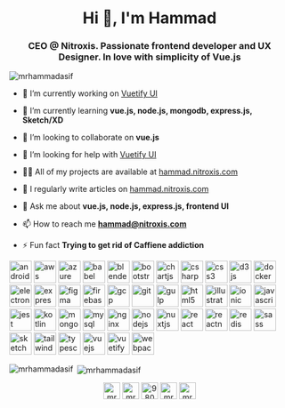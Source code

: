 <h1 align="center">Hi 👋, I'm Hammad</h1>
<h3 align="center">CEO @ Nitroxis. Passionate frontend developer and UX Designer. In love with simplicity of Vue.js</h3>

<p align="left"> <img src="https://komarev.com/ghpvc/?username=mrhammadasif" alt="mrhammadasif" /> </p>

- 🔭 I’m currently working on [Vuetify UI](https://vuetify-ui.com)

- 🌱 I’m currently learning **vue.js, node.js, mongodb, express.js, Sketch/XD**

- 👯 I’m looking to collaborate on **vue.js**

- 🤝 I’m looking for help with [Vuetify UI](https://vuetify-ui.com)

- 👨‍💻 All of my projects are available at [hammad.nitroxis.com](hammad.nitroxis.com)

- 📝 I regularly write articles on [hammad.nitroxis.com](hammad.nitroxis.com)

- 💬 Ask me about **vue.js, node.js, express.js, frontend UI**

- 📫 How to reach me **hammad@nitroxis.com**

- ⚡ Fun fact **Trying to get rid of Caffiene addiction**

<p align="left"><img src="https://devicons.github.io/devicon/devicon.git/icons/android/android-original-wordmark.svg" alt="android" width="40" height="40"/> <img src="https://devicons.github.io/devicon/devicon.git/icons/amazonwebservices/amazonwebservices-original-wordmark.svg" alt="aws" width="40" height="40"/> <img src="https://www.vectorlogo.zone/logos/microsoft_azure/microsoft_azure-icon.svg" alt="azure" width="40" height="40"/> <img src="https://www.vectorlogo.zone/logos/babeljs/babeljs-icon.svg" alt="babel" width="40" height="40"/> <img src="https://download.blender.org/branding/community/blender_community_badge_white.svg" alt="blender" width="40" height="40"/> <img src="https://devicons.github.io/devicon/devicon.git/icons/bootstrap/bootstrap-plain.svg" alt="bootstrap" width="40" height="40"/> <img src="https://www.chartjs.org/media/logo-title.svg" alt="chartjs" width="40" height="40"/> <img src="https://devicons.github.io/devicon/devicon.git/icons/csharp/csharp-original.svg" alt="csharp" width="40" height="40"/> <img src="https://devicons.github.io/devicon/devicon.git/icons/css3/css3-original-wordmark.svg" alt="css3" width="40" height="40"/> <img src="https://devicons.github.io/devicon/devicon.git/icons/d3js/d3js-original.svg" alt="d3js" width="40" height="40"/> <img src="https://devicons.github.io/devicon/devicon.git/icons/docker/docker-original-wordmark.svg" alt="docker" width="40" height="40"/> <img src="https://devicons.github.io/devicon/devicon.git/icons/electron/electron-original.svg" alt="electron" width="40" height="40"/> <img src="https://devicons.github.io/devicon/devicon.git/icons/express/express-original-wordmark.svg" alt="express" width="40" height="40"/> <img src="https://www.vectorlogo.zone/logos/figma/figma-icon.svg" alt="figma" width="40" height="40"/> <img src="https://www.vectorlogo.zone/logos/firebase/firebase-icon.svg" alt="firebase" width="40" height="40"/> <img src="https://www.vectorlogo.zone/logos/google_cloud/google_cloud-icon.svg" alt="gcp" width="40" height="40"/> <img src="https://www.vectorlogo.zone/logos/git-scm/git-scm-icon.svg" alt="git" width="40" height="40"/> <img src="https://devicons.github.io/devicon/devicon.git/icons/gulp/gulp-plain.svg" alt="gulp" width="40" height="40"/> <img src="https://devicons.github.io/devicon/devicon.git/icons/html5/html5-original-wordmark.svg" alt="html5" width="40" height="40"/> <img src="https://www.vectorlogo.zone/logos/adobe_illustrator/adobe_illustrator-icon.svg" alt="illustrator" width="40" height="40"/> <img src="https://upload.wikimedia.org/wikipedia/commons/d/d1/Ionic_Logo.svg" alt="ionic" width="40" height="40"/> <img src="https://devicons.github.io/devicon/devicon.git/icons/javascript/javascript-original.svg" alt="javascript" width="40" height="40"/> <img src="https://www.vectorlogo.zone/logos/jestjsio/jestjsio-icon.svg" alt="jest" width="40" height="40"/> <img src="https://www.vectorlogo.zone/logos/kotlinlang/kotlinlang-icon.svg" alt="kotlin" width="40" height="40"/> <img src="https://devicons.github.io/devicon/devicon.git/icons/mongodb/mongodb-original-wordmark.svg" alt="mongodb" width="40" height="40"/> <img src="https://devicons.github.io/devicon/devicon.git/icons/mysql/mysql-original-wordmark.svg" alt="mysql" width="40" height="40"/> <img src="https://devicons.github.io/devicon/devicon.git/icons/nginx/nginx-original.svg" alt="nginx" width="40" height="40"/> <img src="https://devicons.github.io/devicon/devicon.git/icons/nodejs/nodejs-original-wordmark.svg" alt="nodejs" width="40" height="40"/> <img src="https://www.vectorlogo.zone/logos/nuxtjs/nuxtjs-icon.svg" alt="nuxtjs" width="40" height="40"/> <img src="https://devicons.github.io/devicon/devicon.git/icons/react/react-original-wordmark.svg" alt="react" width="40" height="40"/> <img src="https://reactnative.dev/img/header_logo.svg" alt="reactnative" width="40" height="40"/> <img src="https://devicons.github.io/devicon/devicon.git/icons/redis/redis-original-wordmark.svg" alt="redis" width="40" height="40"/> <img src="https://devicons.github.io/devicon/devicon.git/icons/sass/sass-original.svg" alt="sass" width="40" height="40"/> <img src="https://www.vectorlogo.zone/logos/sketchapp/sketchapp-icon.svg" alt="sketch" width="40" height="40"/> <img src="https://www.vectorlogo.zone/logos/tailwindcss/tailwindcss-icon.svg" alt="tailwind" width="40" height="40"/> <img src="https://devicons.github.io/devicon/devicon.git/icons/typescript/typescript-original.svg" alt="typescript" width="40" height="40"/> <img src="https://devicons.github.io/devicon/devicon.git/icons/vuejs/vuejs-original-wordmark.svg" alt="vuejs" width="40" height="40"/> <img src="https://bestofjs.org/logos/vuetify.svg" alt="vuetify" width="40" height="40"/> <img src="https://devicons.github.io/devicon/devicon.git/icons/webpack/webpack-original.svg" alt="webpack" width="40" height="40"/></p>

<p><img align="left" src="https://github-readme-stats.vercel.app/api/top-langs/?username=mrhammadasif&layout=compact&hide=html" alt="mrhammadasif" /></p>

<p>&nbsp;<img align="center" src="https://github-readme-stats.vercel.app/api?username=mrhammadasif&show_icons=true" alt="mrhammadasif" /></p>

<p align="center">
<a href="https://twitter.com/mrhammadasif" target="blank"><img align="center" src="https://cdn.jsdelivr.net/npm/simple-icons@3.0.1/icons/twitter.svg" alt="mrhammadasif" height="30" width="30" /></a>
<a href="https://linkedin.com/in/mrhammadasif" target="blank"><img align="center" src="https://cdn.jsdelivr.net/npm/simple-icons@3.0.1/icons/linkedin.svg" alt="mrhammadasif" height="30" width="30" /></a>
<a href="https://stackoverflow.com/users/980291" target="blank"><img align="center" src="https://cdn.jsdelivr.net/npm/simple-icons@3.0.1/icons/stackoverflow.svg" alt="980291" height="30" width="30" /></a>
<a href="https://fb.com/mrhammadasif" target="blank"><img align="center" src="https://cdn.jsdelivr.net/npm/simple-icons@3.0.1/icons/facebook.svg" alt="mrhammadasif" height="30" width="30" /></a>
<a href="https://www.behance.net/mrhammadasif" target="blank"><img align="center" src="https://cdn.jsdelivr.net/npm/simple-icons@3.0.1/icons/behance.svg" alt="mrhammadasif" height="30" width="30" /></a>
</p>
